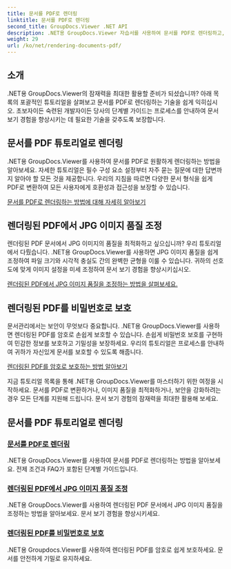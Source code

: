 ```yaml
---
title: 문서를 PDF로 렌더링
linktitle: 문서를 PDF로 렌더링
second_title: GroupDocs.Viewer .NET API
description: .NET용 GroupDocs.Viewer 자습서를 사용하여 문서를 PDF로 렌더링하고, JPG 이미지 품질을 조정하고, 암호로 PDF를 보호하는 방법을 알아보세요.
weight: 29
url: /ko/net/rendering-documents-pdf/
---
```


## 소개

.NET용 GroupDocs.Viewer의 잠재력을 최대한 활용할 준비가 되셨습니까? 아래 목록의 포괄적인 튜토리얼을 살펴보고 문서를 PDF로 렌더링하는 기술을 쉽게 익히십시오. 초보자이든 숙련된 개발자이든 당사의 단계별 가이드는 프로세스를 안내하여 문서 보기 경험을 향상시키는 데 필요한 기술을 갖추도록 보장합니다.

## 문서를 PDF 튜토리얼로 렌더링

.NET용 GroupDocs.Viewer를 사용하여 문서를 PDF로 원활하게 렌더링하는 방법을 알아보세요. 자세한 튜토리얼은 필수 구성 요소 설정부터 자주 묻는 질문에 대한 답변까지 알아야 할 모든 것을 제공합니다. 우리의 지침을 따르면 다양한 문서 형식을 쉽게 PDF로 변환하여 모든 사용자에게 호환성과 접근성을 보장할 수 있습니다.

[문서를 PDF로 렌더링하는 방법에 대해 자세히 알아보기](./render-to-pdf/)

## 렌더링된 PDF에서 JPG 이미지 품질 조정

렌더링된 PDF 문서에서 JPG 이미지의 품질을 최적화하고 싶으십니까? 우리 튜토리얼에서 다뤘습니다. .NET용 GroupDocs.Viewer를 사용하면 JPG 이미지 품질을 쉽게 조정하여 파일 크기와 시각적 충실도 간의 완벽한 균형을 이룰 수 있습니다. 귀하의 선호도에 맞게 이미지 설정을 미세 조정하여 문서 보기 경험을 향상시키십시오.

[렌더링된 PDF에서 JPG 이미지 품질을 조정하는 방법을 살펴보세요.](./adjust-jpg-quality-pdf/)

## 렌더링된 PDF를 비밀번호로 보호

문서관리에서는 보안이 무엇보다 중요합니다. .NET용 GroupDocs.Viewer를 사용하면 렌더링된 PDF를 암호로 손쉽게 보호할 수 있습니다. 손쉽게 비밀번호 보호를 구현하여 민감한 정보를 보호하고 기밀성을 보장하세요. 우리의 튜토리얼은 프로세스를 안내하여 귀하가 자신있게 문서를 보호할 수 있도록 해줍니다.

[렌더링된 PDF를 암호로 보호하는 방법 알아보기](./protect-pdf/)

지금 튜토리얼 목록을 통해 .NET용 GroupDocs.Viewer를 마스터하기 위한 여정을 시작하세요. 문서를 PDF로 변환하거나, 이미지 품질을 최적화하거나, 보안을 강화하려는 경우 모든 단계를 지원해 드립니다. 문서 보기 경험의 잠재력을 최대한 활용해 보세요.
## 문서를 PDF 튜토리얼로 렌더링
### [문서를 PDF로 렌더링](./render-to-pdf/)
.NET용 GroupDocs.Viewer를 사용하여 문서를 PDF로 렌더링하는 방법을 알아보세요. 전제 조건과 FAQ가 포함된 단계별 가이드입니다.
### [렌더링된 PDF에서 JPG 이미지 품질 조정](./adjust-jpg-quality-pdf/)
.NET용 GroupDocs.Viewer를 사용하여 렌더링된 PDF 문서에서 JPG 이미지 품질을 조정하는 방법을 알아보세요. 문서 보기 경험을 향상시키세요.
### [렌더링된 PDF를 비밀번호로 보호](./protect-pdf/)
.NET용 Groupdocs.Viewer를 사용하여 렌더링된 PDF를 암호로 쉽게 보호하세요. 문서를 안전하게 기밀로 유지하세요.